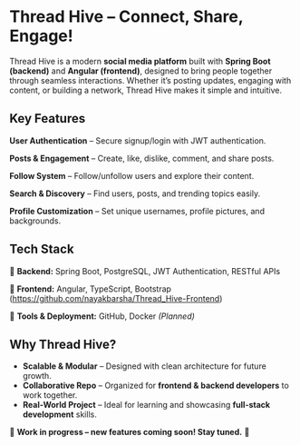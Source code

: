 # 

# Thread Hive – Connect, Share, Engage!

Thread Hive is a modern **social media platform** built with **Spring Boot (backend)** and **Angular (frontend)**, designed to bring people together through seamless interactions. Whether it’s posting updates, engaging with content, or building a network, Thread Hive makes it simple and intuitive.

## **Key Features**

**User Authentication** – Secure signup/login with JWT authentication.

**Posts & Engagement** – Create, like, dislike, comment, and share posts.

**Follow System** – Follow/unfollow users and explore their content.

**Search & Discovery** – Find users, posts, and trending topics easily.

**Profile Customization** – Set unique usernames, profile pictures, and backgrounds.

## **Tech Stack**

🔹 **Backend:** Spring Boot, PostgreSQL, JWT Authentication, RESTful APIs

🔹 **Frontend:** Angular, TypeScript, Bootstrap (https://github.com/nayakbarsha/Thread_Hive-Frontend)

🔹 **Tools & Deployment:** GitHub, Docker *(Planned)*

## **Why Thread Hive?**

- **Scalable & Modular** – Designed with clean architecture for future growth.
- **Collaborative Repo** – Organized for **frontend & backend developers** to work together.
- **Real-World Project** – Ideal for learning and showcasing **full-stack development** skills.

📌 **Work in progress – new features coming soon! Stay tuned.** 🚀
